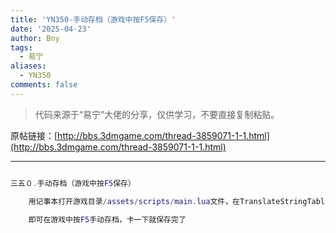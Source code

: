 ```yaml
---
title: 'YN350-手动存档（游戏中按F5保存）'
date: '2025-04-23'
author: Bny
tags:
  - 易宁
aliases:
  - YN350
comments: false
---
```


> 代码来源于“易宁”大佬的分享，仅供学习，不要直接复制粘贴。

原帖链接：[http://bbs.3dmgame.com/thread-3859071-1-1.html](http://bbs.3dmgame.com/thread-3859071-1-1.html)

---

```lua  

三五０.手动存档（游戏中按F5保存）	用记事本打开游戏目录/assets/scripts/main.lua文件，在TranslateStringTable( STRINGS )的下一行插入TheInput:AddKeyUpHandler(KEY_F5, function() SaveGameIndex:SaveCurrent() end )	即可在游戏中按F5手动存档，卡一下就保存完了

```  

